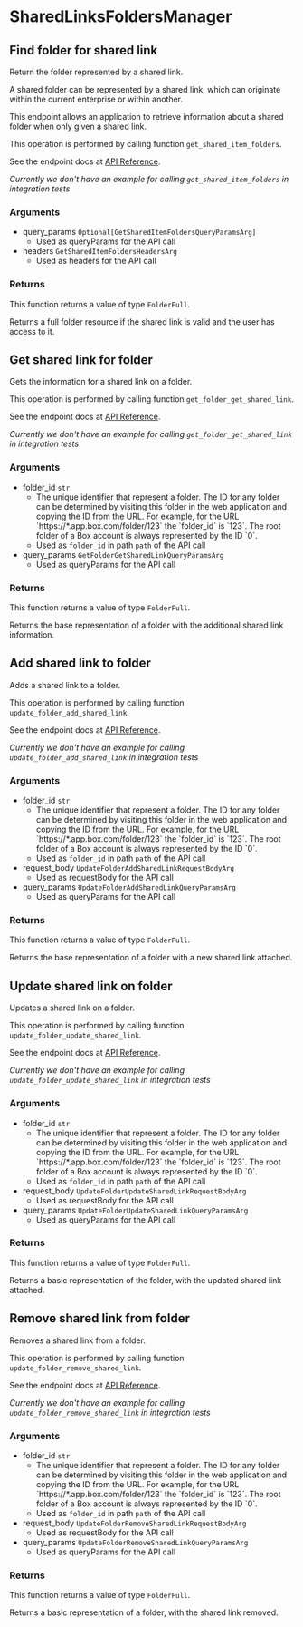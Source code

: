 # SharedLinksFoldersManager

## Find folder for shared link

Return the folder represented by a shared link.

A shared folder can be represented by a shared link,
which can originate within the current enterprise or within another.

This endpoint allows an application to retrieve information about a
shared folder when only given a shared link.

This operation is performed by calling function `get_shared_item_folders`.

See the endpoint docs at
[API Reference](https://developer.box.com/reference/get-shared-items-folders/).

*Currently we don't have an example for calling `get_shared_item_folders` in integration tests*

### Arguments

- query_params `Optional[GetSharedItemFoldersQueryParamsArg]`
  - Used as queryParams for the API call
- headers `GetSharedItemFoldersHeadersArg`
  - Used as headers for the API call


### Returns

This function returns a value of type `FolderFull`.

Returns a full folder resource if the shared link is valid and
the user has access to it.


## Get shared link for folder

Gets the information for a shared link on a folder.

This operation is performed by calling function `get_folder_get_shared_link`.

See the endpoint docs at
[API Reference](https://developer.box.com/reference/get-folders-id-get-shared-link/).

*Currently we don't have an example for calling `get_folder_get_shared_link` in integration tests*

### Arguments

- folder_id `str`
  - The unique identifier that represent a folder.  The ID for any folder can be determined by visiting this folder in the web application and copying the ID from the URL. For example, for the URL &#x60;https://*.app.box.com/folder/123&#x60; the &#x60;folder_id&#x60; is &#x60;123&#x60;.  The root folder of a Box account is always represented by the ID &#x60;0&#x60;.
  - Used as `folder_id` in path `path` of the API call
- query_params `GetFolderGetSharedLinkQueryParamsArg`
  - Used as queryParams for the API call


### Returns

This function returns a value of type `FolderFull`.

Returns the base representation of a folder with the
additional shared link information.


## Add shared link to folder

Adds a shared link to a folder.

This operation is performed by calling function `update_folder_add_shared_link`.

See the endpoint docs at
[API Reference](https://developer.box.com/reference/put-folders-id-add-shared-link/).

*Currently we don't have an example for calling `update_folder_add_shared_link` in integration tests*

### Arguments

- folder_id `str`
  - The unique identifier that represent a folder.  The ID for any folder can be determined by visiting this folder in the web application and copying the ID from the URL. For example, for the URL &#x60;https://*.app.box.com/folder/123&#x60; the &#x60;folder_id&#x60; is &#x60;123&#x60;.  The root folder of a Box account is always represented by the ID &#x60;0&#x60;.
  - Used as `folder_id` in path `path` of the API call
- request_body `UpdateFolderAddSharedLinkRequestBodyArg`
  - Used as requestBody for the API call
- query_params `UpdateFolderAddSharedLinkQueryParamsArg`
  - Used as queryParams for the API call


### Returns

This function returns a value of type `FolderFull`.

Returns the base representation of a folder with a new shared
link attached.


## Update shared link on folder

Updates a shared link on a folder.

This operation is performed by calling function `update_folder_update_shared_link`.

See the endpoint docs at
[API Reference](https://developer.box.com/reference/put-folders-id-update-shared-link/).

*Currently we don't have an example for calling `update_folder_update_shared_link` in integration tests*

### Arguments

- folder_id `str`
  - The unique identifier that represent a folder.  The ID for any folder can be determined by visiting this folder in the web application and copying the ID from the URL. For example, for the URL &#x60;https://*.app.box.com/folder/123&#x60; the &#x60;folder_id&#x60; is &#x60;123&#x60;.  The root folder of a Box account is always represented by the ID &#x60;0&#x60;.
  - Used as `folder_id` in path `path` of the API call
- request_body `UpdateFolderUpdateSharedLinkRequestBodyArg`
  - Used as requestBody for the API call
- query_params `UpdateFolderUpdateSharedLinkQueryParamsArg`
  - Used as queryParams for the API call


### Returns

This function returns a value of type `FolderFull`.

Returns a basic representation of the folder, with the updated shared
link attached.


## Remove shared link from folder

Removes a shared link from a folder.

This operation is performed by calling function `update_folder_remove_shared_link`.

See the endpoint docs at
[API Reference](https://developer.box.com/reference/put-folders-id-remove-shared-link/).

*Currently we don't have an example for calling `update_folder_remove_shared_link` in integration tests*

### Arguments

- folder_id `str`
  - The unique identifier that represent a folder.  The ID for any folder can be determined by visiting this folder in the web application and copying the ID from the URL. For example, for the URL &#x60;https://*.app.box.com/folder/123&#x60; the &#x60;folder_id&#x60; is &#x60;123&#x60;.  The root folder of a Box account is always represented by the ID &#x60;0&#x60;.
  - Used as `folder_id` in path `path` of the API call
- request_body `UpdateFolderRemoveSharedLinkRequestBodyArg`
  - Used as requestBody for the API call
- query_params `UpdateFolderRemoveSharedLinkQueryParamsArg`
  - Used as queryParams for the API call


### Returns

This function returns a value of type `FolderFull`.

Returns a basic representation of a folder, with the shared link removed.


